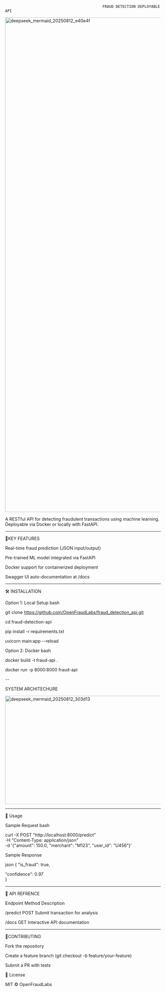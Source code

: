                                                 FRAUD DETECTION DEPLOYABLE API

<img width="1472" height="1602" alt="deepseek_mermaid_20250812_e40e4f" src="https://github.com/user-attachments/assets/444d3f93-a108-4253-8072-46f29104a186" />

A RESTful API for detecting fraudulent transactions using machine learning. Deployable via Docker or locally with FastAPI.

-----------

📌KEY FEATURES

Real-time fraud prediction (JSON input/output)

Pre-trained ML model integrated via FastAPI

Docker support for containerized deployment

Swagger UI auto-documentation at /docs

-------------------

🛠️ INSTALLATION

Option 1: Local Setup bash

git clone https://github.com/OpenFraudLabs/fraud_detection_api.git

cd fraud-detection-api

pip install -r requirements.txt

uvicorn main:app --reload

Option 2: Docker bash

docker build -t fraud-api .

docker run -p 8000:8000 fraud-api

--

SYSTEM ARCHITECHURE 

<img width="2972" height="351" alt="deepseek_mermaid_20250812_303d13" src="https://github.com/user-attachments/assets/b4c1c553-e664-4991-be8f-c71e3632fe37" />

---------------
🚀 Usage

Sample Request bash

curl -X POST "http://localhost:8000/predict" \
-H "Content-Type: application/json" \
-d '{"amount": 150.0, "merchant": "M123", "user_id": "U456"}'

Sample Response

json
{
  "is_fraud": true,
  
  "confidence": 0.97  
}

------

📜 API REFRENCE 

Endpoint	Method	Description

/predict	POST	Submit transaction for analysis

/docs	GET	Interactive API documentation

------

🤝CONTRIBUTING

Fork the repository

Create a feature branch (git checkout -b feature/your-feature)

Submit a PR with tests 

📄 License

MIT © OpenFraudLabs
